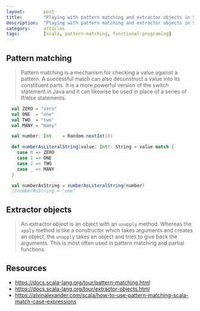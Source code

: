 ```yaml
---
layout:       post
title:        "Playing with pattern matching and extractor objects in Scala"
description:  "Playing with pattern matching and extractor objects in Scala."
category:     articles
tags:         [scala, pattern-matching, functional-programing]
---
```


## Pattern matching
>Pattern matching is a mechanism for checking a value against a pattern. A successful match can also deconstruct a value into its constituent parts. It is a more powerful version of the switch statement in Java and it can likewise be used in place of a series of if/else statements.

```scala
  val ZERO = "zero"
  val ONE  = "one"
  val TWO  = "two"
  val MANY = "many"

  val number: Int    = Random.nextInt(6)

  def numberAsLiteralString(value: Int): String = value match {
    case 0 => ZERO
    case 1 => ONE
    case 2 => TWO
    case _ => MANY
  }

  val numberAsString = numberAsLiteralString(number)
  //numberAsString = "one"
```

## Extractor objects
> An extractor object is an object with an `unapply` method. Whereas the `apply` method is like a constructor which takes arguments and creates an object, the `unapply` takes an object and tries to give back the arguments. This is most often used in pattern matching and partial functions.



## Resources
- https://docs.scala-lang.org/tour/pattern-matching.html
- https://docs.scala-lang.org/tour/extractor-objects.html
- https://alvinalexander.com/scala/how-to-use-pattern-matching-scala-match-case-expressions